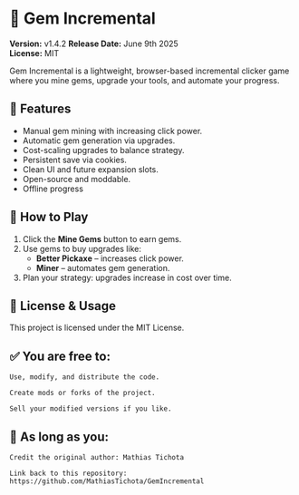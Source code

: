 # 💎 Gem Incremental

**Version:** v1.4.2
**Release Date:** June 9th 2025  
**License:** MIT

Gem Incremental is a lightweight, browser-based incremental clicker game where you mine gems, upgrade your tools, and automate your progress.

## 🚀 Features

- Manual gem mining with increasing click power.
- Automatic gem generation via upgrades.
- Cost-scaling upgrades to balance strategy.
- Persistent save via cookies.
- Clean UI and future expansion slots.
- Open-source and moddable.
- Offline progress

## 🔧 How to Play

1. Click the **Mine Gems** button to earn gems.
2. Use gems to buy upgrades like:
   - **Better Pickaxe** – increases click power.
   - **Miner** – automates gem generation.
3. Plan your strategy: upgrades increase in cost over time.

## 🪪 License & Usage

This project is licensed under the MIT License.

## ✅ You are free to:

    Use, modify, and distribute the code.

    Create mods or forks of the project.

    Sell your modified versions if you like.

## 🚫 As long as you:

    Credit the original author: Mathias Tichota

    Link back to this repository:
    https://github.com/MathiasTichota/GemIncremental
